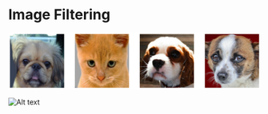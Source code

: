# Image Filtering


![Alt text](https://github.com/wonhyung64/CVspecial/blob/main/image_filtering/src/ex/results/original.png "Original imgs")


![Alt text](/CVspecial/image_filtering/src/ex/results/original.png "Original imgs")